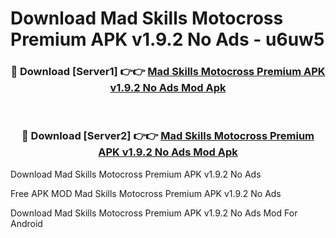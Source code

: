 # Download Mad Skills Motocross Premium APK v1.9.2 No Ads - u6uw5



<div align="center">
<h3>🔴 Download [Server1] 👉👉 <a href="https://momento.my/?title=Mad_Skills_Motocross_Premium_APK_v1.9.2_No_Ads">Mad Skills Motocross Premium APK v1.9.2 No Ads Mod Apk</a></h3><br>

<h3>🔴 Download [Server2] 👉👉 <a href="https://momento.my/?title=Mad_Skills_Motocross_Premium_APK_v1.9.2_No_Ads">Mad Skills Motocross Premium APK v1.9.2 No Ads Mod Apk</a></h3>
</div>



Download Mad Skills Motocross Premium APK v1.9.2 No Ads 

Free APK MOD Mad Skills Motocross Premium APK v1.9.2 No Ads 

Download Mad Skills Motocross Premium APK v1.9.2 No Ads Mod For Android
